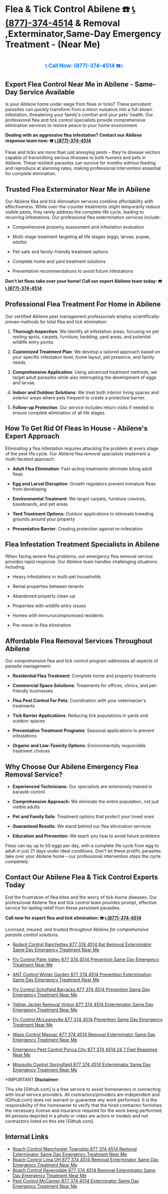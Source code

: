 # Flea & Tick Control Abilene ☎️ [📞 (877)-374-4514](https://pest-control-4514.netlify.app) & Removal ,Exterminator,Same-Day Emergency Treatment - (Near Me) 
# 

<p align="center" style="font-size: 1.2em; font-weight: bold; margin: 20px 0;">
  <a href="https://pest-control-4514.netlify.app" target="_blank" style="color: #007BFF; text-decoration: none;">📞 Call Now: (877)-374-4514 ☎️💧</a>
</p>

## Expert Flea Control Near Me in Abilene - Same-Day Service Available

Is your Abilene home under siege from fleas or ticks? These persistent parasites can quickly transform from a minor nuisance into a full-blown infestation, threatening your family's comfort and your pets' health. Our professional flea and tick control specialists provide comprehensive elimination services to restore peace to your home environment.

**Dealing with an aggressive flea infestation? Contact our Abilene response team now: ☎️ [📞 (877)-374-4514](https://pest-control-4514.netlify.app)**

Fleas and ticks are more than just annoying pests – they're disease vectors capable of transmitting serious illnesses to both humans and pets in Abilene. These resilient parasites can survive for months without feeding and reproduce at alarming rates, making professional intervention essential for complete elimination.

## Trusted Flea Exterminator Near Me in Abilene

Our Abilene flea and tick elimination services combine affordability with effectiveness. While over-the-counter treatments might temporarily reduce visible pests, they rarely address the complete life cycle, leading to recurring infestations. Our professional flea extermination services include:

- Comprehensive property assessment and infestation evaluation  

- Multi-stage treatment targeting all life stages (eggs, larvae, pupae, adults)  

- Pet-safe and family-friendly treatment options  

- Complete home and yard treatment solutions  

- Preventative recommendations to avoid future infestations  

**Don't let fleas take over your home! Call our expert Abilene team today: ☎️ [📞 (877)-374-4514](https://pest-control-4514.netlify.app)**

## Professional Flea Treatment For Home in Abilene

Our certified Abilene pest management professionals employ scientifically-proven methods for total flea and tick elimination:

1. **Thorough Inspection**: We identify all infestation areas, focusing on pet resting spots, carpets, furniture, bedding, yard areas, and potential wildlife entry points.  

2. **Customized Treatment Plan**: We develop a tailored approach based on your specific infestation level, home layout, pet presence, and family needs.  

3. **Comprehensive Application**: Using advanced treatment methods, we target adult parasites while also interrupting the development of eggs and larvae.  

4. **Indoor and Outdoor Solutions**: We treat both interior living spaces and exterior areas where pets frequent to create a protective barrier.  

5. **Follow-up Protection**: Our service includes return visits if needed to ensure complete elimination of all life stages.  

## How To Get Rid Of Fleas In House - Abilene's Expert Approach

Eliminating a flea infestation requires attacking the problem at every stage of the pest life cycle. Our Abilene flea removal specialists implement a multi-faceted approach:

- **Adult Flea Elimination**: Fast-acting treatments eliminate biting adult fleas  

- **Egg and Larval Disruption**: Growth regulators prevent immature fleas from developing  

- **Environmental Treatment**: We target carpets, furniture crevices, baseboards, and pet areas  

- **Yard Treatment Options**: Outdoor applications to eliminate breeding grounds around your property  

- **Preventative Barrier**: Creating protection against re-infestation  

## Flea Infestation Treatment Specialists in Abilene

When facing severe flea problems, our emergency flea removal service provides rapid response. Our Abilene team handles challenging situations including:

- Heavy infestations in multi-pet households  

- Rental properties between tenants  

- Abandoned property clean-up  

- Properties with wildlife entry issues  

- Homes with immunocompromised residents  

- Pre-move-in flea elimination  

## Affordable Flea Removal Services Throughout Abilene

Our comprehensive flea and tick control program addresses all aspects of parasite management:

- **Residential Flea Treatment**: Complete home and property treatments  

- **Commercial Space Solutions**: Treatments for offices, clinics, and pet-friendly businesses  

- **Flea Pest Control For Pets**: Coordination with your veterinarian's treatments  

- **Tick Barrier Applications**: Reducing tick populations in yards and outdoor spaces  

- **Preventative Treatment Programs**: Seasonal applications to prevent infestations  

- **Organic and Low-Toxicity Options**: Environmentally responsible treatment choices  

## Why Choose Our Abilene Emergency Flea Removal Service?

- **Experienced Technicians**: Our specialists are extensively trained in parasite control  

- **Comprehensive Approach**: We eliminate the entire population, not just visible adults  

- **Pet and Family Safe**: Treatment options that protect your loved ones  

- **Guaranteed Results**: We stand behind our flea elimination services  

- **Education and Prevention**: We teach you how to avoid future problems  

Fleas can lay up to 50 eggs per day, with a complete life cycle from egg to adult in just 21 days under ideal conditions. Don't let these prolific parasites take over your Abilene home – our professional intervention stops the cycle completely.

## Contact Our Abilene Flea & Tick Control Experts Today

End the frustration of flea bites and the worry of tick-borne diseases. Our professional Abilene flea and tick control team provides prompt, effective service for lasting relief from these persistent parasites.

**Call now for expert flea and tick elimination: ☎️ [📞 (877)-374-4514](https://pest-control-4514.netlify.app)**

*Licensed, insured, and trusted throughout Abilene for comprehensive parasite control solutions.*


- [Rodent Control Ranchettes 877 374 4514 Rat Removal Exterminator Same Day Emergency Treatment Near Me](https://github.com/allyoucaneatsushiin/pest-control/blob/main/Rodent-Control-Ranchettes-877-374-4514-Rat-Removal-Exterminator-Same-Day-Emergency-Treatment-Near-Me.md)
- [Fly Control Palm Valley 877 374 4514 Prevention Same Day Emergency Treatment Near Me](https://github.com/allyoucaneatsushiin/pest-control/blob/main/Fly-Control-Palm-Valley-877-374-4514-Prevention-Same-Day-Emergency-Treatment-Near-Me.md)
- [ANT Control Winter Garden 877 374 4514 Prevention Extermination Same Day Emergency Treatment Near Me](https://github.com/allyoucaneatsushiin/pest-control/blob/main/ANT-Control-Winter-Garden-877-374-4514-Prevention-Extermination-Same-Day-Emergency-Treatment-Near-Me.md)


- [Fly Control Schofield Barracks 877 374 4514 Prevention Same Day Emergency Treatment Near Me](https://github.com/allyoucaneatsushiin/pest-control/blob/main/Fly-Control-Schofield-Barracks-877-374-4514-Prevention-Same-Day-Emergency-Treatment-Near-Me.md)
- [Yellow Jacket Removal Vinton 877 374 4514 Exterminator Same Day Emergency Treatment Near Me](https://github.com/allyoucaneatsushiin/pest-control/blob/main/Yellow-Jacket-Removal-Vinton-877-374-4514-Exterminator-Same-Day-Emergency-Treatment-Near-Me.md)
- [Fly Control McLeansville 877 374 4514 Prevention Same Day Emergency Treatment Near Me](https://github.com/allyoucaneatsushiin/pest-control/blob/main/Fly-Control-McLeansville-877-374-4514-Prevention-Same-Day-Emergency-Treatment-Near-Me.md)


- [Wasp Control Massac 877 374 4514 Removal Exterminator Same Day Emergency Treatment Near Me](https://github.com/allyoucaneatsushiin/pest-control/blob/main/Wasp-Control-Massac-877-374-4514-Removal-Exterminator-Same-Day-Emergency-Treatment-Near-Me.md)
- [Emergency Pest Control Ponca City 877 374 4514 24 7 Fast Response Near Me](https://github.com/allyoucaneatsushiin/pest-control/blob/main/Emergency-Pest-Control-Ponca-City-877-374-4514-24-7-Fast-Response-Near-Me.md)
- [Mosquito Control Springfield 877 374 4514 Exterminator Same Day Emergency Treatment Near Me](https://github.com/allyoucaneatsushiin/pest-control/blob/main/Mosquito-Control-Springfield-877-374-4514-Exterminator-Same-Day-Emergency-Treatment-Near-Me.md)


*IMPORTANT **Disclaimer:**  

This site [Github.com] is a free service to assist homeowners in connecting with local service providers. All contractors/providers are independent and [Github.com] does not warrant or guarantee any work performed. It is the responsibility of the homeowner to verify that the hired contractor furnishes the necessary license and insurance required for the work being performed. All persons depicted in a photo or video are actors or models and not contractors listed on this site [Github.com].


## Internal Links
- [Roach Control Manchester Township 877 374 4514 Removal Exterminator Same Day Emergency Treatment Near Me](https://github.com/allyoucaneatsushiin/pest-control/blob/main/Roach-Control-Manchester-Township-877-374-4514-Removal-Exterminator-Same-Day-Emergency-Treatment-Near-Me.md)
- [Roach Control Lima OH 877 374 4514 Removal Exterminator Same Day Emergency Treatment Near Me](https://github.com/allyoucaneatsushiin/pest-control/blob/main/Roach-Control-Lima-OH-877-374-4514-Removal-Exterminator-Same-Day-Emergency-Treatment-Near-Me.md)
- [Roach Control Ravensdale 877 374 4514 Removal Exterminator Same Day Emergency Treatment Near Me](https://github.com/allyoucaneatsushiin/pest-control/blob/main/Roach-Control-Ravensdale-877-374-4514-Removal-Exterminator-Same-Day-Emergency-Treatment-Near-Me.md)
- [Pest Control McCamey 877 374 4514 Exterminator Same Day Emergency Treatment Near Me](https://github.com/allyoucaneatsushiin/pest-control/blob/main/Pest-Control-McCamey-877-374-4514-Exterminator-Same-Day-Emergency-Treatment-Near-Me.md)
